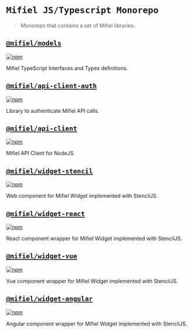 # `Mifiel JS/Typescript Monorepo`

> Monorepo that contains a set of Mifiel libraries.

## [`@mifiel/models`](https://github.com/Mifiel/mifiel-js/tree/main/packages/models)

[![npm](https://img.shields.io/npm/v/@mifiel/models.svg?style=flat-square)](https://www.npmjs.com/package/@mifiel/models)

Mifiel TypeScript Interfaces and Types definitions.

## [`@mifiel/api-client-auth`](https://github.com/Mifiel/mifiel-js/tree/main/packages/api-client-auth)

[![npm](https://img.shields.io/npm/v/@mifiel/api-client-auth.svg?style=flat-square)](https://www.npmjs.com/package/@mifiel/api-client-auth)

Library to authenticate Mifiel API calls.

## [`@mifiel/api-client`](https://github.com/Mifiel/mifiel-js/tree/main/packages/api-client)

[![npm](https://img.shields.io/npm/v/@mifiel/api-client.svg?style=flat-square)](https://www.npmjs.com/package/@mifiel/api-client)

Mifiel API Client for NodeJS.

## [`@mifiel/widget-stencil`](https://github.com/Mifiel/mifiel-js/tree/main/packages/widget-stencil)

[![npm](https://img.shields.io/npm/v/@mifiel/widget-stencil.svg?style=flat-square)](https://www.npmjs.com/package/@mifiel/widget-stencil)

Web component for Mifiel Widget implemented with StencilJS.

## [`@mifiel/widget-react`](https://github.com/Mifiel/mifiel-js/tree/main/packages/widget-react)

[![npm](https://img.shields.io/npm/v/@mifiel/widget-react.svg?style=flat-square)](https://www.npmjs.com/package/@mifiel/widget-react)

React component wrapper for Mifiel Widget implemented with StencilJS.

## [`@mifiel/widget-vue`](https://github.com/Mifiel/mifiel-js/tree/main/packages/widget-vue)

[![npm](https://img.shields.io/npm/v/@mifiel/widget-vue.svg?style=flat-square)](https://www.npmjs.com/package/@mifiel/widget-vue)

Vue component wrapper for Mifiel Widget implemented with StencilJS.

## [`@mifiel/widget-angular`](https://github.com/Mifiel/mifiel-js/tree/main/packages/widget-angular)

[![npm](https://img.shields.io/npm/v/@mifiel/widget-angular.svg?style=flat-square)](https://www.npmjs.com/package/@mifiel/widget-angular)

Angular component wrapper for Mifiel Widget implemented with StencilJS.
